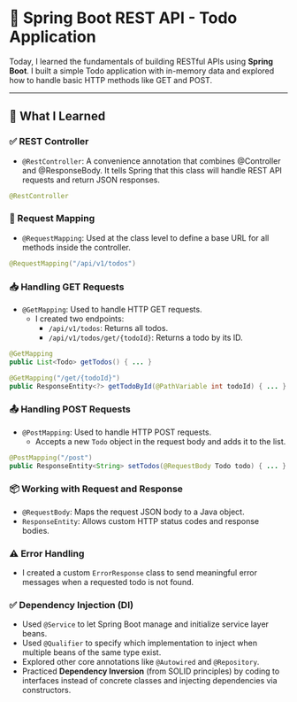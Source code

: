 # 📘 Spring Boot REST API - Todo Application

Today, I learned the fundamentals of building RESTful APIs using **Spring Boot**. I built a simple Todo application with in-memory data and explored how to handle basic HTTP methods like GET and POST.

---

## 🚀 What I Learned

### ✅ REST Controller
- `@RestController`: A convenience annotation that combines @Controller and @ResponseBody. It tells Spring that this class will handle REST API requests and return JSON responses.

```java
@RestController
```

### 📍 Request Mapping
* `@RequestMapping`: Used at the class level to define a base URL for all methods inside the controller.

```java
@RequestMapping("/api/v1/todos")
```

### 📥 Handling GET Requests
* `@GetMapping`: Used to handle HTTP GET requests.
    * I created two endpoints:
        * `/api/v1/todos`: Returns all todos.
        * `/api/v1/todos/get/{todoId}`: Returns a todo by its ID.

```java
@GetMapping
public List<Todo> getTodos() { ... }

@GetMapping("/get/{todoId}")
public ResponseEntity<?> getTodoById(@PathVariable int todoId) { ... }
```

### 📤 Handling POST Requests
* `@PostMapping`: Used to handle HTTP POST requests.
    * Accepts a new `Todo` object in the request body and adds it to the list.

```java
@PostMapping("/post")
public ResponseEntity<String> setTodos(@RequestBody Todo todo) { ... }
```

### 📦 Working with Request and Response
* `@RequestBody`: Maps the request JSON body to a Java object.
* `ResponseEntity`: Allows custom HTTP status codes and response bodies.

### ⚠️ Error Handling
* I created a custom `ErrorResponse` class to send meaningful error messages when a requested todo is not found.

### ✅ Dependency Injection (DI)

- Used `@Service` to let Spring Boot manage and initialize service layer beans.
- Used `@Qualifier` to specify which implementation to inject when multiple beans of the same type exist.
- Explored other core annotations like `@Autowired` and `@Repository`.
- Practiced **Dependency Inversion** (from SOLID principles) by coding to interfaces instead of concrete classes and injecting dependencies via constructors.
